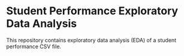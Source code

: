 # Student Performance Exploratory Data Analysis

This repository contains exploratory data analysis (EDA) of a student performance CSV file.
